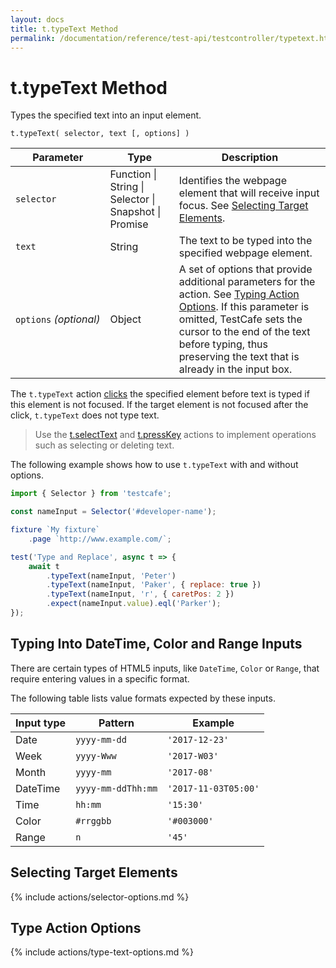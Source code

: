 ```yaml
---
layout: docs
title: t.typeText Method
permalink: /documentation/reference/test-api/testcontroller/typetext.html
---
```

# t.typeText Method

Types the specified text into an input element.

```text
t.typeText( selector, text [, options] )
```

Parameter              | Type                                              | Description
---------------------- | ------------------------------------------------- | -------------------------------------------------------------------------------------------------------------------------------------------
`selector`             | Function &#124; String &#124; Selector &#124; Snapshot &#124; Promise | Identifies the webpage element that will receive input focus. See [Selecting Target Elements](#selecting-target-elements).
`text`                 | String                                            | The text to be typed into the specified webpage element.
`options`&#160;*(optional)* | Object                                            | A set of options that provide additional parameters for the action. See [Typing Action Options](#typing-action-options). If this parameter is omitted, TestCafe sets the cursor to the end of the text before typing, thus preserving the text that is already in the input box.

The `t.typeText` action [clicks](click.md) the specified element before text is typed if this element is not focused. If the target element is not focused after the click, `t.typeText` does not type text.

> Use the [t.selectText](select-text.md) and [t.pressKey](press-key.md) actions to implement operations such as selecting or deleting text.

The following example shows how to use `t.typeText` with and without options.

```js
import { Selector } from 'testcafe';

const nameInput = Selector('#developer-name');

fixture `My fixture`
    .page `http://www.example.com/`;

test('Type and Replace', async t => {
    await t
        .typeText(nameInput, 'Peter')
        .typeText(nameInput, 'Paker', { replace: true })
        .typeText(nameInput, 'r', { caretPos: 2 })
        .expect(nameInput.value).eql('Parker');
});
```

## Typing Into DateTime, Color and Range Inputs

There are certain types of HTML5 inputs, like `DateTime`, `Color` or `Range`, that require entering values in a specific format.

The following table lists value formats expected by these inputs.

Input type | Pattern            | Example
---------- | ------------------ | ------------
Date       | `yyyy-mm-dd`       | `'2017-12-23'`
Week       | `yyyy-Www`         | `'2017-W03'`
Month      | `yyyy-mm`          | `'2017-08'`
DateTime   | `yyyy-mm-ddThh:mm` | `'2017-11-03T05:00'`
Time       | `hh:mm`            | `'15:30'`
Color      | `#rrggbb`          | `'#003000'`
Range      | `n`                | `'45'`

## Selecting Target Elements

{% include actions/selector-options.md %}

## Type Action Options

{% include actions/type-text-options.md %}
